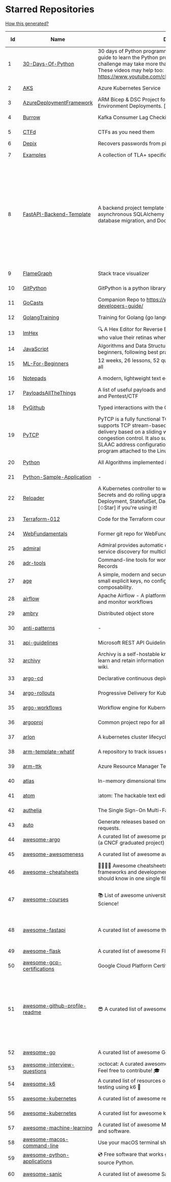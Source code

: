 # Starred Repositories  
[How this generated?](../master/USAGE.md)  
  
| Id 			| Name			| Description | Star Counts | Topics/Tags   | Last Updated 	|  
| ----------- | ----------- 	| ----------- | ----------- | ----------- 	| -----------   |  
|1|[30-Days-Of-Python](https://github.com/Asabeneh/30-Days-Of-Python.git)|30 days of Python programming challenge is a step-by-step guide to learn the Python programming language in 30 days. This challenge may take more than100 days, follow your own pace.  These videos may help too: https://www.youtube.com/channel/UC7PNRuno1rzYPb1xLa4yktw|23373||2-4-2023|  
|2|[AKS](https://github.com/Azure/AKS.git)|Azure Kubernetes Service|1721||5-4-2023|  
|3|[AzureDeploymentFramework](https://github.com/brwilkinson/AzureDeploymentFramework.git)|ARM Bicep & DSC Project for Azure Infrastructure and App Environment Deployments. [v 0.3 - March 2023]|101||6-4-2023|  
|4|[Burrow](https://github.com/linkedin/Burrow.git)|Kafka Consumer Lag Checking|3437||28-2-2023|  
|5|[CTFd](https://github.com/CTFd/CTFd.git)|CTFs as you need them|4565||3-4-2023|  
|6|[Depix](https://github.com/beurtschipper/Depix.git)|Recovers passwords from pixelized screenshots|23385|||  
|7|[Examples](https://github.com/tlaplus/Examples.git)|A collection of TLA+ specifications of varying complexities|1053||29-3-2023|  
|8|[FastAPI-Backend-Template](https://github.com/Aeternalis-Ingenium/FastAPI-Backend-Template.git)|A backend project template with FastAPI, PostgreSQL with asynchronous SQLAlchemy 2.0, Alembic for asynchronous database migration, and Docker.|310|asynchronous, docker, docker-compose, fastapi, postgresql, python, sqlalchemy, codecov, githubactions, jwt, pre-commit, alembic, asyncpg, coverage, pytest||  
|9|[FlameGraph](https://github.com/brendangregg/FlameGraph.git)|Stack trace visualizer|14515||18-9-2022|  
|10|[GitPython](https://github.com/gitpython-developers/GitPython.git)|GitPython is a python library used to interact with Git repositories.|3923||16-2-2023|  
|11|[GoCasts](https://github.com/StephenGrider/GoCasts.git)|Companion Repo to https://www.udemy.com/go-the-complete-developers-guide/|1945||25-8-2017|  
|12|[GolangTraining](https://github.com/GoesToEleven/GolangTraining.git)|Training for Golang (go language)|8863||4-12-2018|  
|13|[ImHex](https://github.com/WerWolv/ImHex.git)|🔍 A Hex Editor for Reverse Engineers, Programmers and people who value their retinas when working at 3 AM.|26684||6-4-2023|  
|14|[JavaScript](https://github.com/TheAlgorithms/JavaScript.git)|Algorithms and Data Structures implemented in JavaScript for beginners, following best practices.|25979||23-3-2023|  
|15|[ML-For-Beginners](https://github.com/microsoft/ML-For-Beginners.git)|12 weeks, 26 lessons, 52 quizzes, classic Machine Learning for all|47241||21-3-2023|  
|16|[Notepads](https://github.com/0x7c13/Notepads.git)|A modern, lightweight text editor with a minimalist design.|7518||15-3-2023|  
|17|[PayloadsAllTheThings](https://github.com/swisskyrepo/PayloadsAllTheThings.git)|A list of useful payloads and bypass for Web Application Security and Pentest/CTF|46733||5-4-2023|  
|18|[PyGithub](https://github.com/PyGithub/PyGithub.git)|Typed interactions with the GitHub API v3|5919||5-4-2023|  
|19|[PyTCP](https://github.com/ccie18643/PyTCP.git)|PyTCP is a fully functional TCP/IP stack written in Python. It supports TCP stream-based transport with reliable packet delivery based on a sliding window mechanism and basic congestion control. It also supports IPv6/ICMPv6 protocols with SLAAC address configuration. It operates as a user space program attached to the Linux TAP interface.|285|network, tcp, python, linux, ip, arp, udp, icmp, ethernet, ipv4, ipv6|27-11-2022|  
|20|[Python](https://github.com/TheAlgorithms/Python.git)|All Algorithms implemented in Python|156541||4-4-2023|  
|21|[Python-Sample-Application](https://github.com/uber/Python-Sample-Application.git)|-|362||9-3-2015|  
|22|[Reloader](https://github.com/stakater/Reloader.git)|A Kubernetes controller to watch changes in ConfigMap and Secrets and do rolling upgrades on Pods with their associated Deployment, StatefulSet, DaemonSet and DeploymentConfig – [✩Star] if you're using it!|5028||5-4-2023|  
|23|[Terraform-012](https://github.com/addamstj/Terraform-012.git)|Code for the Terraform course|95||6-7-2020|  
|24|[WebFundamentals](https://github.com/google/WebFundamentals.git)|Former git repo for WebFundamentals on developers.google.com|13726||10-8-2022|  
|25|[admiral](https://github.com/istio-ecosystem/admiral.git)|Admiral provides automatic configuration generation, syncing and service discovery for multicluster Istio service mesh|506||13-3-2023|  
|26|[adr-tools](https://github.com/npryce/adr-tools.git)|Command-line tools for working with Architecture Decision Records|3853||30-3-2020|  
|27|[age](https://github.com/FiloSottile/age.git)|A simple, modern and secure encryption tool (and Go library) with small explicit keys, no config options, and UNIX-style composability.|13203|built-at-rc, age-encryption||  
|28|[airflow](https://github.com/apache/airflow.git)|Apache Airflow - A platform to programmatically author, schedule, and monitor workflows|29712||6-4-2023|  
|29|[ambry](https://github.com/linkedin/ambry.git)|Distributed object store|1598||1-4-2023|  
|30|[anti-patterns](https://github.com/tonybaloney/anti-patterns.git)|-|140||15-7-2022|  
|31|[api-guidelines](https://github.com/microsoft/api-guidelines.git)|Microsoft REST API Guidelines|21181||29-3-2023|  
|32|[archivy](https://github.com/archivy/archivy.git)|Archivy is a self-hostable knowledge repository that allows you to learn and retain information in your own personal and extensible wiki.|2992||17-1-2023|  
|33|[argo-cd](https://github.com/argoproj/argo-cd.git)|Declarative continuous deployment for Kubernetes.|12629||6-4-2023|  
|34|[argo-rollouts](https://github.com/argoproj/argo-rollouts.git)|Progressive Delivery for Kubernetes|1988||5-4-2023|  
|35|[argo-workflows](https://github.com/argoproj/argo-workflows.git)|Workflow engine for Kubernetes|12732||7-4-2023|  
|36|[argoproj](https://github.com/argoproj/argoproj.git)|Common project repo for all Argo Projects|419||7-3-2023|  
|37|[arlon](https://github.com/arlonproj/arlon.git)|A kubernetes cluster lifecycle management and configuration tool|112||23-2-2023|  
|38|[arm-template-whatif](https://github.com/Azure/arm-template-whatif.git)|A repository to track issues related to what-if noise suppression|71||2-8-2022|  
|39|[arm-ttk](https://github.com/Azure/arm-ttk.git)|Azure Resource Manager Template Toolkit|381||15-12-2022|  
|40|[atlas](https://github.com/Netflix/atlas.git)|In-memory dimensional time series database.|3207||3-4-2023|  
|41|[atom](https://github.com/atom/atom.git)|:atom: The hackable text editor|59275||22-11-2022|  
|42|[authelia](https://github.com/authelia/authelia.git)|The Single Sign-On Multi-Factor portal for web apps|16009||7-4-2023|  
|43|[auto](https://github.com/intuit/auto.git)|Generate releases based on semantic version labels on pull requests.|1983||3-4-2023|  
|44|[awesome-argo](https://github.com/akuity/awesome-argo.git)|A curated list of awesome projects and resources related to Argo (a CNCF graduated project)|1270||6-4-2023|  
|45|[awesome-awesomeness](https://github.com/bayandin/awesome-awesomeness.git)|A curated list of awesome awesomeness|30008||24-3-2022|  
|46|[awesome-cheatsheets](https://github.com/LeCoupa/awesome-cheatsheets.git)|👩‍💻👨‍💻 Awesome cheatsheets for popular programming languages, frameworks and development tools. They include everything you should know in one single file.|33042||30-12-2022|  
|47|[awesome-courses](https://github.com/prakhar1989/awesome-courses.git)|:books: List of awesome university courses for learning Computer Science!|46499|computer-science, courses, awesome-list, awesome|12-11-2022|  
|48|[awesome-fastapi](https://github.com/mjhea0/awesome-fastapi.git)|A curated list of awesome things related to FastAPI|5428|fastapi, awesome, awesome-list, starlette|25-2-2023|  
|49|[awesome-flask](https://github.com/humiaozuzu/awesome-flask.git)|A curated list of awesome Flask resources and plugins|11259||17-9-2019|  
|50|[awesome-gcp-certifications](https://github.com/sathishvj/awesome-gcp-certifications.git)|Google Cloud Platform Certification resources.|3284||17-2-2023|  
|51|[awesome-github-profile-readme](https://github.com/abhisheknaiidu/awesome-github-profile-readme.git)|😎 A curated list of awesome GitHub Profile READMEs 📝|17373|awesome-list, awesome, github, github-readme, github-profile-readme, portfolio, profile-readme|9-10-2022|  
|52|[awesome-go](https://github.com/avelino/awesome-go.git)|A curated list of awesome Go frameworks, libraries and software|99399||6-4-2023|  
|53|[awesome-interview-questions](https://github.com/DopplerHQ/awesome-interview-questions.git)|:octocat: A curated awesome list of lists of interview questions. Feel free to contribute! :mortar_board: |54563||16-11-2021|  
|54|[awesome-k6](https://github.com/grafana/awesome-k6.git)|A curated list of resources on automated load- and performance testing using k6 🗻|368||30-9-2022|  
|55|[awesome-kubernetes](https://github.com/nubenetes/awesome-kubernetes.git)|A curated list of awesome references collected since 2018.|422||26-3-2023|  
|56|[awesome-kubernetes](https://github.com/ramitsurana/awesome-kubernetes.git)|A curated list for awesome kubernetes sources :ship::tada:|13754||16-3-2023|  
|57|[awesome-machine-learning](https://github.com/josephmisiti/awesome-machine-learning.git)|A curated list of awesome Machine Learning frameworks, libraries and software.|58423||3-3-2023|  
|58|[awesome-macos-command-line](https://github.com/herrbischoff/awesome-macos-command-line.git)|Use your macOS terminal shell to do awesome things.|27303||2-9-2021|  
|59|[awesome-python-applications](https://github.com/mahmoud/awesome-python-applications.git)|💿 Free software that works great, and also happens to be open-source Python. |14416||31-3-2023|  
|60|[awesome-sanic](https://github.com/mekicha/awesome-sanic.git)|A curated list of awesome Sanic resources and extensions|650||26-10-2022|  
|61|[awesome-scalability](https://github.com/binhnguyennus/awesome-scalability.git)|The Patterns of Scalable, Reliable, and Performant Large-Scale Systems|44432|system-design, backend, scalability, interview, architecture, devops, design-patterns, interview-questions, awesome-list, big-data, awesome, resources, lists, web-development, programming, system, interview-practice, computer-science, distributed-systems, machine-learning|3-4-2023|  
|62|[awesome-selfhosted](https://github.com/awesome-selfhosted/awesome-selfhosted.git)|A list of Free Software network services and web applications which can be hosted on your own servers|126661||6-4-2023|  
|63|[awesome-shell](https://github.com/alebcay/awesome-shell.git)|A curated list of awesome command-line frameworks, toolkits, guides and gizmos. Inspired by awesome-php.|27073||29-12-2022|  
|64|[awesome-sre](https://github.com/dastergon/awesome-sre.git)|A curated list of Site Reliability and Production Engineering resources.|9894||8-10-2022|  
|65|[awless](https://github.com/wallix/awless.git)|A Mighty CLI for AWS|4919||10-12-2018|  
|66|[aws-cdk](https://github.com/aws/aws-cdk.git)|The AWS Cloud Development Kit is a framework for defining cloud infrastructure in code|10048||6-4-2023|  
|67|[aws-cdk-examples](https://github.com/aws-samples/aws-cdk-examples.git)|Example projects using the AWS CDK|4023||4-4-2023|  
|68|[aws-cli](https://github.com/aws/aws-cli.git)|Universal Command Line Interface for Amazon Web Services|13622||6-4-2023|  
|69|[aws-cloudformation-user-guide](https://github.com/awsdocs/aws-cloudformation-user-guide.git)|The open source version of the AWS CloudFormation User Guide|718||6-4-2023|  
|70|[aws-eks-kubernetes-masterclass](https://github.com/stacksimplify/aws-eks-kubernetes-masterclass.git)|AWS EKS Kubernetes - Masterclass   DevOps, Microservices|772|kubernetes, kubernetes-pods, kubernetes-deployment, kubernetes-services, kubernetes-secrets, aws-eks, aws-eks-cluster, aws-ebs, aws-rds, aws-alb, aws-alb-ingress-controller, aws-fargate, aws-codebuild, aws-codecommit, aws-codepipeline, fluentd, aws-cloudwatch, docker, yaml|21-3-2023|  
|71|[azkaban](https://github.com/azkaban/azkaban.git)|Azkaban workflow manager.|4237||6-4-2023|  
|72|[azure-cli](https://github.com/Azure/azure-cli.git)|Azure Command-Line Interface|3517||6-4-2023|  
|73|[azure-docs-bicep-samples](https://github.com/Azure/azure-docs-bicep-samples.git)|-|45||1-11-2022|  
|74|[azure-functions-host](https://github.com/Azure/azure-functions-host.git)|The host/runtime that powers Azure Functions|1818||4-4-2023|  
|75|[azure-monitor-opencensus-python](https://github.com/Azure-Samples/azure-monitor-opencensus-python.git)|Sample repository demonstrating Azure Monitor exporters for Opencensus Python|19||3-8-2022|  
|76|[azure-powershell](https://github.com/Azure/azure-powershell.git)|Microsoft Azure PowerShell|3524||7-4-2023|  
|77|[azure-quickstart-templates](https://github.com/Azure/azure-quickstart-templates.git)|Azure Quickstart Templates|12820||6-4-2023|  
|78|[azure-rest-api-specs](https://github.com/Azure/azure-rest-api-specs.git)|The source for REST API specifications for Microsoft Azure.|2031||7-4-2023|  
|79|[azure-sdk-for-python](https://github.com/Azure/azure-sdk-for-python.git)|This repository is for active development of the Azure SDK for Python. For consumers of the SDK we recommend visiting our public developer docs at https://docs.microsoft.com/python/azure/ or our versioned developer docs at https://azure.github.io/azure-sdk-for-python. |3588||7-4-2023|  
|80|[azure4everyone-samples](https://github.com/MarczakIO/azure4everyone-samples.git)|-|219||12-2-2022|  
|81|[badges](https://github.com/Naereen/badges.git)|:pencil: Markdown code for lots of small badges :ribbon: :pushpin: (shields.io, forthebadge.com etc) :sunglasses:. Contributions are welcome! Please add yours!|3820||3-2-2023|  
|82|[behave](https://github.com/behave/behave.git)|BDD, Python style.|2818||3-4-2023|  
|83|[benten](https://github.com/intuit/benten.git)|Chatbot Development Framework (with Slack integration for Jira and Jenkins)|133||31-3-2021|  
|84|[bhai-lang](https://github.com/DulLabs/bhai-lang.git)|A toy programming language written in Typescript|3582||17-4-2022|  
|85|[bicep](https://github.com/Azure/bicep.git)|Bicep is a declarative language for describing and deploying Azure resources|2764||5-4-2023|  
|86|[bitcoin](https://github.com/bitcoin/bitcoin.git)|Bitcoin Core integration/staging tree|68940||6-4-2023|  
|87|[black](https://github.com/psf/black.git)|The uncompromising Python code formatter|31923||3-4-2023|  
|88|[blackfriday](https://github.com/russross/blackfriday.git)|Blackfriday: a markdown processor for Go|5132||27-10-2020|  
|89|[bokeh](https://github.com/bokeh/bokeh.git)|Interactive Data Visualization in the browser, from  Python|17449||6-4-2023|  
|90|[boulder](https://github.com/letsencrypt/boulder.git)|An ACME-based certificate authority, written in Go. |4599||6-4-2023|  
|91|[brooklin](https://github.com/linkedin/brooklin.git)|An extensible distributed system for reliable nearline data streaming at scale|822||31-3-2023|  
|92|[brotli](https://github.com/google/brotli.git)|Brotli compression format|12028||1-2-2023|  
|93|[build-your-own-x](https://github.com/codecrafters-io/build-your-own-x.git)|Master programming by recreating your favorite technologies from scratch.|196634||7-3-2023|  
|94|[cdnjs](https://github.com/cdnjs/cdnjs.git)|🤖 CDN assets - The #1 free and open source CDN built to make life easier for developers.|9829||16-3-2023|  
|95|[celery](https://github.com/celery/celery.git)|Distributed Task Queue (development branch)|21252||4-4-2023|  
|96|[cello](https://github.com/cello-proj/cello.git)|Run infrastructure as code (IaC) software tools including CDK, Terraform and Cloud Formation via GitOps.|256||21-12-2022|  
|97|[cfssl](https://github.com/cloudflare/cfssl.git)|CFSSL: Cloudflare's PKI and TLS toolkit|7709||28-3-2023|  
|98|[chalice](https://github.com/aws/chalice.git)|Python Serverless Microframework for AWS|9647||9-3-2023|  
|99|[chaos-mesh](https://github.com/chaos-mesh/chaos-mesh.git)|A Chaos Engineering Platform for Kubernetes.|5605||6-4-2023|  
|100|[chaosmonkey](https://github.com/Netflix/chaosmonkey.git)|Chaos Monkey is a resiliency tool that helps applications tolerate random instance failures.|13319||20-1-2023|  
|101|[chartmuseum](https://github.com/helm/chartmuseum.git)|Host your own Helm Chart Repository|3156||24-3-2023|  
|102|[charts](https://github.com/helm/charts.git)|⚠️(OBSOLETE) Curated applications for Kubernetes|15487||21-12-2021|  
|103|[cheat.sh](https://github.com/chubin/cheat.sh.git)|the only cheat sheet you need|35032||18-4-2022|  
|104|[checkov](https://github.com/bridgecrewio/checkov.git)|Prevent cloud misconfigurations and find vulnerabilities during build-time in infrastructure as code, container images and open source packages with Checkov by Bridgecrew.|5453||4-4-2023|  
|105|[cilium](https://github.com/cilium/cilium.git)|eBPF-based Networking, Security, and Observability|14881||6-4-2023|  
|106|[cli](https://github.com/snyk/cli.git)|Snyk CLI scans and monitors your projects for security vulnerabilities.|4396||5-4-2023|  
|107|[cli](https://github.com/cli/cli.git)|GitHub’s official command line tool|31908||7-4-2023|  
|108|[click](https://github.com/pallets/click.git)|Python composable command line interface toolkit|13680||3-4-2023|  
|109|[cloud-custodian](https://github.com/cloud-custodian/cloud-custodian.git)|Rules engine for cloud security, cost optimization, and governance, DSL in yaml for policies to query, filter, and take actions on resources|4743||6-4-2023|  
|110|[codesearch](https://github.com/google/codesearch.git)|Fast, indexed regexp search over large file trees|3340||29-3-2020|  
|111|[compose](https://github.com/docker/compose.git)|Define and run multi-container applications with Docker|29096||6-4-2023|  
|112|[computer-science](https://github.com/ossu/computer-science.git)|:mortar_board: Path to a free self-taught education in Computer Science!|137313||5-4-2023|  
|113|[containerd](https://github.com/containerd/containerd.git)|An open and reliable container runtime|13630|||  
|114|[core](https://github.com/home-assistant/core.git)|:house_with_garden: Open source home automation that puts local control and privacy first.|59423||7-4-2023|  
|115|[coredns](https://github.com/coredns/coredns.git)|CoreDNS is a DNS server that chains plugins|10476||29-3-2023|  
|116|[crouton](https://github.com/dnschneid/crouton.git)|Chromium OS Universal Chroot Environment|8324|chroot, shell, crouton, minecraft, ubuntu, debian, kali, linux, chromeos|27-11-2022|  
|117|[cruise-control](https://github.com/linkedin/cruise-control.git)|Cruise-control is the first of its kind to fully automate the dynamic workload rebalance and self-healing of a Kafka cluster. It provides great value to Kafka users by simplifying the operation of Kafka clusters.|2401||28-3-2023|  
|118|[curl](https://github.com/curl/curl.git)|A command line tool and library for transferring data with URL syntax, supporting DICT, FILE, FTP, FTPS, GOPHER, GOPHERS, HTTP, HTTPS, IMAP, IMAPS, LDAP, LDAPS, MQTT, POP3, POP3S, RTMP, RTMPS, RTSP, SCP, SFTP, SMB, SMBS, SMTP, SMTPS, TELNET, TFTP, WS and WSS. libcurl offers a myriad of powerful features|29153||6-4-2023|  
|119|[dailybot](https://github.com/sapumar/dailybot.git)|Simple telegram bot to remind about the daily stand up|8||23-12-2021|  
|120|[dapr](https://github.com/dapr/dapr.git)|Dapr is a portable, event-driven, runtime for building distributed applications across cloud and edge.|20865||7-4-2023|  
|121|[dashboard](https://github.com/kubernetes/dashboard.git)|General-purpose web UI for Kubernetes clusters|12432||31-3-2023|  
|122|[datamodel-code-generator](https://github.com/koxudaxi/datamodel-code-generator.git)|Pydantic model and dataclasses.dataclass generator for easy conversion of JSON, OpenAPI, JSON Schema, and YAML data sources.|1516||31-3-2023|  
|123|[deepdiff](https://github.com/seperman/deepdiff.git)|DeepDiff: Deep Difference and search of any Python object/data. DeepHash: Hash of any object based on its contents. Delta: Use deltas to reconstruct objects by adding deltas together.|1629||17-3-2023|  
|124|[design-patterns-for-humans](https://github.com/kamranahmedse/design-patterns-for-humans.git)|An ultra-simplified explanation to design patterns|40232|design-patterns, architecture, software-engineering, engineering, principles, computer-science|27-8-2022|  
|125|[developer-roadmap](https://github.com/kamranahmedse/developer-roadmap.git)|Interactive roadmaps, guides and other educational content to help developers grow in their careers.|236014||5-4-2023|  
|126|[diagrams](https://github.com/mingrammer/diagrams.git)|:art: Diagram as Code for prototyping cloud system architectures|28695||13-1-2023|  
|127|[dive](https://github.com/wagoodman/dive.git)|A tool for exploring each layer in a docker image|36331||2-7-2021|  
|128|[django](https://github.com/django/django.git)|The Web framework for perfectionists with deadlines.|69711||7-4-2023|  
|129|[django-health-check](https://github.com/revsys/django-health-check.git)|a pluggable app that runs a full check on the deployment, using a number of plugins to check e.g. database, queue server, celery processes, etc.|993||29-3-2023|  
|130|[dns](https://github.com/miekg/dns.git)|DNS library in Go|6892||28-3-2023|  
|131|[dnscontrol](https://github.com/StackExchange/dnscontrol.git)|Synchronize your DNS to multiple providers from a simple DSL|2538||4-4-2023|  
|132|[dnslib](https://github.com/paulc/dnslib.git)|A Python library to encode/decode DNS wire-format packets |252||28-10-2022|  
|133|[dnsperf](https://github.com/cobblau/dnsperf.git)|A DNS performance tool.|207||14-10-2017|  
|134|[docker-development-youtube-series](https://github.com/marcel-dempers/docker-development-youtube-series.git)|-|4147||19-3-2023|  
|135|[docker_practice](https://github.com/yeasy/docker_practice.git)|Learn and understand Docker&Container technologies, with real DevOps practice!|22153||27-2-2023|  
|136|[dokku](https://github.com/dokku/dokku.git)|A docker-powered PaaS that helps you build and manage the lifecycle of applications|24450||25-3-2023|  
|137|[dotfiles](https://github.com/bbkane/dotfiles.git)|Configs for apps I care about|26||23-3-2023|  
|138|[drawio](https://github.com/jgraph/drawio.git)|draw.io is a JavaScript, client-side editor for general diagramming and whiteboarding|33800||3-4-2023|  
|139|[driftctl](https://github.com/snyk/driftctl.git)|Detect, track and alert on infrastructure drift|2184||20-3-2023|  
|140|[duf](https://github.com/muesli/duf.git)|Disk Usage/Free Utility - a better 'df' alternative|10813||5-4-2023|  
|141|[eBPF-Package-Repository](https://github.com/l3af-project/eBPF-Package-Repository.git)|eBPF Programs|25||15-3-2023|  
|142|[echarts](https://github.com/apache/echarts.git)|Apache ECharts is a powerful, interactive charting and data visualization library for browser|54720||3-4-2023|  
|143|[ecs-refarch-service-discovery](https://github.com/awslabs/ecs-refarch-service-discovery.git)|An EC2 Container Service Reference Architecture for providing Service Discovery to containers using CloudWatch Events, Lambda and Route 53 private hosted zones. |443||25-7-2016|  
|144|[eks-anywhere](https://github.com/aws/eks-anywhere.git)|Run Amazon EKS on your own infrastructure 🚀|1748||6-4-2023|  
|145|[eks-node-viewer](https://github.com/awslabs/eks-node-viewer.git)|EKS Node Viewer|557||3-4-2023|  
|146|[elasticsearch](https://github.com/elastic/elasticsearch.git)|Free and Open, Distributed, RESTful Search Engine|63273||7-4-2023|  
|147|[emissary](https://github.com/emissary-ingress/emissary.git)|open source Kubernetes-native API gateway for microservices built on the Envoy Proxy|4030||4-4-2023|  
|148|[eng-practices](https://github.com/google/eng-practices.git)|Google's Engineering Practices documentation|19187||17-8-2022|  
|149|[engineering-blogs](https://github.com/kilimchoi/engineering-blogs.git)|A curated list of engineering blogs|23993||28-10-2022|  
|150|[envoy](https://github.com/envoyproxy/envoy.git)|Cloud-native high-performance edge/middle/service proxy|21743||6-4-2023|  
|151|[eruda](https://github.com/liriliri/eruda.git)|Console for mobile browsers|13901||3-4-2023|  
|152|[every-programmer-should-know](https://github.com/mtdvio/every-programmer-should-know.git)|A collection of (mostly) technical things every software developer should know about|70223||23-11-2022|  
|153|[ewd998](https://github.com/tlaplus-workshops/ewd998.git)|Distributed termination detection on a ring, due to Shmuel Safra:|39||17-1-2023|  
|154|[excalidraw](https://github.com/excalidraw/excalidraw.git)|Virtual whiteboard for sketching hand-drawn like diagrams|45942||5-4-2023|  
|155|[faas](https://github.com/openfaas/faas.git)|OpenFaaS - Serverless Functions Made Simple|22910||17-3-2023|  
|156|[face_recognition](https://github.com/ageitgey/face_recognition.git)|The world's simplest facial recognition api for Python and the command line|47813||10-6-2022|  
|157|[faker](https://github.com/joke2k/faker.git)|Faker is a Python package that generates fake data for you.|15602||6-4-2023|  
|158|[falcon](https://github.com/falconry/falcon.git)|The no-magic web data plane API and microservices framework for Python developers, with a focus on reliability, correctness, and performance at scale.|9037||18-1-2023|  
|159|[fastapi](https://github.com/tiangolo/fastapi.git)|FastAPI framework, high performance, easy to learn, fast to code, ready for production|56367||5-4-2023|  
|160|[fastapi-cache](https://github.com/long2ice/fastapi-cache.git)|fastapi-cache is a tool to cache fastapi response and function result, with backends support redis and memcached.|648||15-2-2023|  
|161|[fastapi-code-generator](https://github.com/koxudaxi/fastapi-code-generator.git)|This code generator creates FastAPI app from an openapi file.|694|fastapi, openapi, generator, python, pydantic|15-2-2023|  
|162|[fastapi-jwt](https://github.com/testdrivenio/fastapi-jwt.git)|secure a FastAPI app by enabling authentication using JSON Web Tokens (JWTs)|79||31-1-2023|  
|163|[fastapi-mvc](https://github.com/fastapi-mvc/fastapi-mvc.git)|Developer productivity tool for making high-quality FastAPI production-ready APIs.|329||2-4-2023|  
|164|[fastapi-utils](https://github.com/dmontagu/fastapi-utils.git)|Reusable utilities for FastAPI|1334||19-3-2023|  
|165|[fastapi-versioning](https://github.com/DeanWay/fastapi-versioning.git)|api versioning for fastapi web applications|507||24-8-2021|  
|166|[fastapi_client](https://github.com/dmontagu/fastapi_client.git)|FastAPI client generator|295||11-2-2021|  
|167|[fastapi_profiler](https://github.com/sunhailin-Leo/fastapi_profiler.git)|A FastAPI Middleware of joerick/pyinstrument to check your service performance.|122|||  
|168|[fd](https://github.com/sharkdp/fd.git)|A simple, fast and user-friendly alternative to 'find'|26995||1-4-2023|  
|169|[first-contributions](https://github.com/firstcontributions/first-contributions.git)|🚀✨ Help beginners to contribute to open source projects|32824||7-4-2023|  
|170|[flasgger](https://github.com/flasgger/flasgger.git)|Easy OpenAPI specs and Swagger UI for your Flask API|3215||21-1-2022|  
|171|[flask](https://github.com/pallets/flask.git)|The Python micro framework for building web applications.|62488||5-4-2023|  
|172|[flask-app-on-azure-functions](https://github.com/Azure-Samples/flask-app-on-azure-functions.git)|A sample to run a Flask app on Azure Functions|9||18-2-2022|  
|173|[flask-caching](https://github.com/pallets-eco/flask-caching.git)|A caching extension for Flask|787||19-3-2023|  
|174|[flask-celery-example](https://github.com/miguelgrinberg/flask-celery-example.git)|This repository contains the example code for my blog article Using Celery with Flask.|1130||12-9-2021|  
|175|[flask-swagger-ui](https://github.com/sveint/flask-swagger-ui.git)|Swagger UI blueprint for flask|158||24-5-2022|  
|176|[flower](https://github.com/mher/flower.git)|Real-time monitor and web admin for Celery distributed task queue|5625||14-11-2022|  
|177|[flux](https://github.com/fluxcd/flux.git)|Successor: https://github.com/fluxcd/flux2|6933||1-11-2022|  
|178|[fortio-operator](https://github.com/verfio/fortio-operator.git)|Load Testing Operator within the Kubernetes cluster and outside of it.|36||18-3-2019|  
|179|[free-for-dev](https://github.com/ripienaar/free-for-dev.git)|A list of SaaS, PaaS and IaaS offerings that have free tiers of interest to devops and infradev|68758||5-4-2023|  
|180|[frp](https://github.com/fatedier/frp.git)|A fast reverse proxy to help you expose a local server behind a NAT or firewall to the internet.|66107||30-3-2023|  
|181|[fucking-algorithm](https://github.com/labuladong/fucking-algorithm.git)|刷算法全靠套路，认准 labuladong 就够了！English version supported! Crack LeetCode, not only how, but also why. |115249|leetcode, algorithms, interview-questions, data-structures, kmp, dynamic-programming, computer-science, dynamic-programming-algorithm|5-4-2023|  
|182|[game_control](https://github.com/ChoudharyChanchal/game_control.git)|-|742||19-7-2020|  
|183|[gitbook](https://github.com/GitbookIO/gitbook.git)|📝 Modern documentation format and toolchain using Git and Markdown|25463||2-3-2023|  
|184|[github-cheat-sheet](https://github.com/tiimgreen/github-cheat-sheet.git)|A list of cool features of Git and GitHub.|40433|awesome, awesome-list, list, github, git|28-5-2022|  
|185|[github-readme-stats](https://github.com/anuraghazra/github-readme-stats.git)|:zap: Dynamically generated stats for your github readmes|53784||1-4-2023|  
|186|[github1s](https://github.com/conwnet/github1s.git)|One second to read GitHub code with VS Code.|21841||16-3-2023|  
|187|[gitignore](https://github.com/github/gitignore.git)|A collection of useful .gitignore templates|146530||18-12-2022|  
|188|[gitops-engine](https://github.com/argoproj/gitops-engine.git)|Democratizing GitOps|1506||14-2-2023|  
|189|[gitui](https://github.com/extrawurst/gitui.git)|Blazing 💥 fast terminal-ui for git written in rust 🦀|12726|rust, tui, terminal, git, command-line-tool, command-line-interface, async, hacktoberfest, bash|3-4-2023|  
|190|[glb-director](https://github.com/github/glb-director.git)|GitHub Load Balancer Director and supporting tooling.|2246||22-11-2022|  
|191|[go-github](https://github.com/google/go-github.git)|Go library for accessing the GitHub v3 API|9277||5-4-2023|  
|192|[go-metrics](https://github.com/rcrowley/go-metrics.git)|Go port of Coda Hale's Metrics library|3352||27-12-2020|  
|193|[go-restful](https://github.com/emicklei/go-restful.git)|package for building REST-style Web Services using Go|4767||1-4-2023|  
|194|[go-spew](https://github.com/davecgh/go-spew.git)|Implements a deep pretty printer for Go data structures to aid in debugging|5549||30-8-2018|  
|195|[gobgp](https://github.com/osrg/gobgp.git)|BGP implemented in the Go Programming Language|3180||1-4-2023|  
|196|[golang-web-dev](https://github.com/GoesToEleven/golang-web-dev.git)|-|3188||13-12-2019|  
|197|[googlesre](https://github.com/google/googlesre.git)|-|113||4-4-2022|  
|198|[gotty](https://github.com/sorenisanerd/gotty.git)|Share your terminal as a web application|1740|||  
|199|[gping](https://github.com/orf/gping.git)|Ping, but with a graph|7292|rust, command-line, cli, ping, linux, graph, network-monitoring, shell|2-4-2023|  
|200|[graphene-django](https://github.com/graphql-python/graphene-django.git)|Integrate GraphQL into your Django project.|4055||1-3-2023|  
|201|[grequests](https://github.com/spyoungtech/grequests.git)|Requests + Gevent = <3|4209||26-1-2022|  
|202|[grex](https://github.com/pemistahl/grex.git)|A command-line tool and Rust library for generating regular expressions from user-provided test cases|5997|command-line-tool, tool, regex, regexp, regex-pattern, regular-expression, regular-expressions, rust, cli, rust-cli, terminal, rust-library, rust-crate|3-1-2023|  
|203|[greykite](https://github.com/linkedin/greykite.git)|A flexible, intuitive and fast forecasting library|1681||4-4-2023|  
|204|[grumpy](https://github.com/giantswarm/grumpy.git)|Kubernetes Validation Admission Controller example|23||24-7-2020|  
|205|[guacamole-server](https://github.com/apache/guacamole-server.git)|Mirror of Apache Guacamole Server|2415||6-4-2023|  
|206|[haproxy](https://github.com/haproxy/haproxy.git)|HAProxy Load Balancer's development branch (mirror of git.haproxy.org)|3588||6-4-2023|  
|207|[healthchecks](https://github.com/healthchecks/healthchecks.git)|A cron monitoring tool written in Python & Django|6076|cron, devops, cron-jobs, monitoring, ops, django||  
|208|[helm-git-repo](https://github.com/yks0000/helm-git-repo.git)|A Helm Repo (Automatically build index.yaml)|1||6-4-2021|  
|209|[hey](https://github.com/rakyll/hey.git)|HTTP load generator, ApacheBench (ab) replacement|15438|||  
|210|[homebrew-cask](https://github.com/Homebrew/homebrew-cask.git)|🍻 A CLI workflow for the administration of macOS applications distributed as binaries|19878||7-4-2023|  
|211|[how-web-works](https://github.com/vasanthk/how-web-works.git)|What happens behind the scenes when we type www.google.com in a browser?|13522||13-3-2023|  
|212|[htmlq](https://github.com/mgdm/htmlq.git)|Like jq, but for HTML.|6471|||  
|213|[htop](https://github.com/htop-dev/htop.git)|htop - an interactive process viewer|4771||5-4-2023|  
|214|[http2smugl](https://github.com/neex/http2smugl.git)|-|488||27-2-2023|  
|215|[hubot-slack](https://github.com/slackapi/hubot-slack.git)|Slack Developer Kit for Hubot|2288||25-10-2022|  
|216|[hugo](https://github.com/gohugoio/hugo.git)|The world’s fastest framework for building websites.|66360||30-3-2023|  
|217|[hugo-PaperMod](https://github.com/adityatelange/hugo-PaperMod.git)| A fast, clean, responsive Hugo theme.|5946||1-4-2023|  
|218|[hygieia](https://github.com/hygieia/hygieia.git)|CapitalOne  DevOps Dashboard|3751||13-10-2022|  
|219|[ingress-nginx](https://github.com/kubernetes/ingress-nginx.git)|Ingress-NGINX Controller for Kubernetes|14696||6-4-2023|  
|220|[interactive-coding-challenges](https://github.com/donnemartin/interactive-coding-challenges.git)|120+ interactive Python coding interview challenges (algorithms and data structures).  Includes Anki flashcards.|27137||5-8-2020|  
|221|[interview](https://github.com/Olshansk/interview.git)|Everything you need to prepare for your technical interview|16375||14-9-2022|  
|222|[interviews](https://github.com/kdn251/interviews.git)|Everything you need to know to get the job.|59504||6-6-2020|  
|223|[ipvs](https://github.com/cloudflare/ipvs.git)|Package ipvs allows you to manage Linux IPVS services and destinations|91||5-4-2023|  
|224|[iris](https://github.com/linkedin/iris.git)|Iris is a highly configurable and flexible service for paging and messaging.|729||27-6-2022|  
|225|[jaeger](https://github.com/jaegertracing/jaeger.git)|CNCF Jaeger, a Distributed Tracing Platform|17421||6-4-2023|  
|226|[javascript-algorithms](https://github.com/trekhleb/javascript-algorithms.git)|📝 Algorithms and data structures implemented in JavaScript with explanations and links to further readings|166698||25-3-2023|  
|227|[javascript-questions](https://github.com/lydiahallie/javascript-questions.git)|A long list of (advanced) JavaScript questions, and their explanations :sparkles:  |53719||17-2-2023|  
|228|[jedis](https://github.com/redis/jedis.git)|Redis Java client designed for performance and ease of use.|11007||7-4-2023|  
|229|[jellyfin](https://github.com/jellyfin/jellyfin.git)|The Free Software Media System|21449||6-4-2023|  
|230|[jira](https://github.com/go-jira/jira.git)|simple jira command line client in Go|2592||27-10-2022|  
|231|[jira](https://github.com/pycontribs/jira.git)|Python Jira library. Development chat available on https://matrix.to/#/#pycontribs:matrix.org|1719||27-3-2023|  
|232|[jq](https://github.com/stedolan/jq.git)|Command-line JSON processor|24649||26-5-2022|  
|233|[jsii](https://github.com/aws/jsii.git)|jsii allows code in any language to naturally interact with JavaScript classes. It is the technology that enables the AWS Cloud Development Kit to deliver polyglot libraries from a single codebase!|2261||5-4-2023|  
|234|[json-server](https://github.com/typicode/json-server.git)|Get a full fake REST API with zero coding in less than 30 seconds (seriously)|66305|||  
|235|[jsonschema](https://github.com/python-jsonschema/jsonschema.git)|An implementation of the JSON Schema specification for Python|4087||28-3-2023|  
|236|[k2tf](https://github.com/sl1pm4t/k2tf.git)|Kubernetes YAML to Terraform HCL converter|1043||29-5-2022|  
|237|[k3s](https://github.com/k3s-io/k3s.git)|Lightweight Kubernetes|22733||6-4-2023|  
|238|[k6](https://github.com/grafana/k6.git)|A modern load testing tool, using Go and JavaScript - https://k6.io|19971||6-4-2023|  
|239|[k6-benchmarks](https://github.com/grafana/k6-benchmarks.git)|-|25||10-2-2023|  
|240|[k6-example-woocommerce](https://github.com/grafana/k6-example-woocommerce.git)|Example k6 scripts targeting a WooCommerce deployment|26||12-9-2022|  
|241|[k8s-conformance](https://github.com/cncf/k8s-conformance.git)|🧪CNCF K8s Conformance Working Group|744||24-3-2023|  
|242|[k9s](https://github.com/derailed/k9s.git)|🐶 Kubernetes CLI To Manage Your Clusters In Style!|20317||17-3-2023|  
|243|[kafka-monitor](https://github.com/linkedin/kafka-monitor.git)|Xinfra Monitor monitors the availability of Kafka clusters by producing synthetic workloads using end-to-end pipelines to obtain derived vital statistics - E2E latency, service produce/consume availability, offsets commit availability & latency, message loss rate and more.|1944||22-3-2023|  
|244|[kb](https://github.com/gnebbia/kb.git)|A minimalist command line knowledge base manager|2959||30-3-2023|  
|245|[kind](https://github.com/kubernetes-sigs/kind.git)|Kubernetes IN Docker - local clusters for testing Kubernetes|11374||5-4-2023|  
|246|[kong](https://github.com/Kong/kong.git)|🦍 The Cloud-Native API Gateway |34501||7-4-2023|  
|247|[kopf](https://github.com/nolar/kopf.git)|A Python framework to write Kubernetes operators in just a few lines of code|1523||7-2-2023|  
|248|[krew](https://github.com/kubernetes-sigs/krew.git)|📦 Find and install kubectl plugins|5476||18-9-2022|  
|249|[kube2iam](https://github.com/jtblin/kube2iam.git)|kube2iam  provides different AWS IAM roles for pods running on Kubernetes|1896||1-12-2022|  
|250|[kubebuilder](https://github.com/kubernetes-sigs/kubebuilder.git)|Kubebuilder - SDK for building Kubernetes APIs using CRDs|6327||26-3-2023|  
|251|[kubectl-aliases](https://github.com/ahmetb/kubectl-aliases.git)|Programmatically generated handy kubectl aliases.|2881||5-4-2022|  
|252|[kubectl-tree](https://github.com/ahmetb/kubectl-tree.git)|kubectl plugin to browse Kubernetes object hierarchies as a tree 🎄 (star the repo if you are using)|2497||25-10-2022|  
|253|[kubeflow](https://github.com/kubeflow/kubeflow.git)|Machine Learning Toolkit for Kubernetes|12434||3-4-2023|  
|254|[kubernetes-handbook](https://github.com/rootsongjc/kubernetes-handbook.git)|Kubernetes中文指南/云原生应用架构实战手册 -  https://jimmysong.io/kubernetes-handbook|10542||28-3-2023|  
|255|[kubeshark](https://github.com/kubeshark/kubeshark.git)|The API traffic analyzer for Kubernetes providing real-time K8s protocol-level visibility, capturing and monitoring all traffic and payloads going in, out and across containers, pods, nodes and clusters.. Think TCPDump and Wireshark re-invented for Kubernetes|8782||1-4-2023|  
|256|[kubesphere](https://github.com/kubesphere/kubesphere.git)|The container platform tailored for Kubernetes multi-cloud, datacenter, and edge management ⎈ 🖥 ☁️|12354||7-4-2023|  
|257|[kubespray](https://github.com/kubernetes-sigs/kubespray.git)|Deploy a Production Ready Kubernetes Cluster|13748||4-4-2023|  
|258|[kubetools](https://github.com/collabnix/kubetools.git)|Kubetools - Curated List of Kubernetes Tools|875||5-4-2023|  
|259|[kudu](https://github.com/projectkudu/kudu.git)|Kudu is the engine behind git/hg deployments, WebJobs, and various other features in Azure Web Sites. It can also run outside of Azure.|3038||4-4-2023|  
|260|[landscape](https://github.com/cncf/landscape.git)|🌄 The Cloud Native Interactive Landscape filters and sorts hundreds of projects and products, and shows details including GitHub stars, funding or market cap, first and last commits, contributor counts, headquarters location, and recent tweets.|8726||6-4-2023|  
|261|[lazydocker](https://github.com/jesseduffield/lazydocker.git)|The lazier way to manage everything docker|26047||29-3-2023|  
|262|[learn-python](https://github.com/trekhleb/learn-python.git)|📚 Playground and cheatsheet for learning Python. Collection of Python scripts that are split by topics and contain code examples with explanations.|14525||21-10-2022|  
|263|[learn-python3](https://github.com/jerry-git/learn-python3.git)|Jupyter notebooks for teaching/learning Python 3|5729||2-8-2020|  
|264|[learn-regex](https://github.com/ziishaned/learn-regex.git)|Learn regex the easy way|43880|regex, regular-expression, learn-regex|1-2-2022|  
|265|[leetcode](https://github.com/gouthampradhan/leetcode.git)|Leetcode solutions|3147||11-11-2021|  
|266|[lens](https://github.com/lensapp/lens.git)|Lens - The way the world runs Kubernetes|20874||6-4-2023|  
|267|[lettuce-core](https://github.com/lettuce-io/lettuce-core.git)|Advanced Java Redis client for thread-safe sync, async, and reactive usage. Supports Cluster, Sentinel, Pipelining, and codecs.|4951||6-4-2023|  
|268|[leveldb](https://github.com/google/leveldb.git)|LevelDB is a fast key-value storage library written at Google that provides an ordered mapping from string keys to string values.|32336||29-3-2023|  
|269|[life](https://github.com/cheeaun/life.git)|Life - a timeline of important events in my life|2701||14-10-2018|  
|270|[linkedin-skill-assessments-quizzes](https://github.com/Ebazhanov/linkedin-skill-assessments-quizzes.git)|Full reference of LinkedIn answers 2023 for skill assessments (aws-lambda, rest-api, javascript, react, git, html, jquery, mongodb, java, Go, python, machine-learning, power-point) linkedin excel test lösungen, linkedin machine learning test LinkedIn test questions and answers |23824||5-4-2023|  
|271|[linkerd2](https://github.com/linkerd/linkerd2.git)|Ultralight, security-first service mesh for Kubernetes. Main repo for Linkerd 2.x.|9481||5-4-2023|  
|272|[linux](https://github.com/torvalds/linux.git)|Linux kernel source tree|149230||6-4-2023|  
|273|[litestream](https://github.com/benbjohnson/litestream.git)|Streaming replication for SQLite.|8328||1-4-2023|  
|274|[litmus](https://github.com/litmuschaos/litmus.git)|Litmus helps  SREs and developers practice chaos engineering in a Cloud-native way. Chaos experiments are published at the ChaosHub  (https://hub.litmuschaos.io). Community notes is at https://hackmd.io/a4Zu_sH4TZGeih-xCimi3Q|3571||29-3-2023|  
|275|[locust](https://github.com/locustio/locust.git)|Write scalable load tests in plain Python 🚗💨|21047||24-3-2023|  
|276|[loguru](https://github.com/Delgan/loguru.git)|Python logging made (stupidly) simple|14601|python, logging, logger, log|1-4-2023|  
|277|[lovefield](https://github.com/google/lovefield.git)|Lovefield is a relational database for web apps. Written in JavaScript, works cross-browser. Provides SQL-like APIs that are fast, safe, and easy to use.|6842||19-5-2020|  
|278|[manage-fastapi](https://github.com/ycd/manage-fastapi.git)|:rocket: CLI tool for FastAPI. Generating new FastAPI projects & boilerplates made easy.    |1217|fastapi, boilerplate, cli, project-generator, mongodb, postgresql, sqlite, mysql, tortoise-orm, databases, project-management-tool, project-management|1-4-2023|  
|279|[managers-playbook](https://github.com/ksindi/managers-playbook.git)|:book: Heuristics for effective management|5127||23-4-2022|  
|280|[mangum](https://github.com/jordaneremieff/mangum.git)|AWS Lambda support for ASGI applications|1267|asgi, aws, lambda, serverless, python, asyncio, api-gateway, starlette, fastapi, quart, django, sanic, aws-lambda, python3||  
|281|[markdown-here](https://github.com/adam-p/markdown-here.git)|Google Chrome, Firefox, and Thunderbird extension that lets you write email in Markdown and render it before sending.|58514||30-9-2018|  
|282|[mattermost-server](https://github.com/mattermost/mattermost-server.git)|Mattermost is an open source platform for secure collaboration across the entire software development lifecycle.|25116||6-4-2023|  
|283|[mdBook](https://github.com/rust-lang/mdBook.git)|Create book from markdown files. Like Gitbook but implemented in Rust|13032||2-4-2023|  
|284|[memray](https://github.com/bloomberg/memray.git)|Memray is a memory profiler for Python|10351||24-3-2023|  
|285|[mergestat-lite](https://github.com/mergestat/mergestat-lite.git)|Query git repositories with SQL. Generate reports, perform status checks, analyze codebases. 🔍 📊|3274||5-3-2023|  
|286|[metallb](https://github.com/metallb/metallb.git)|A network load-balancer implementation for Kubernetes using standard routing protocols|5686||5-4-2023|  
|287|[microservices-demo](https://github.com/GoogleCloudPlatform/microservices-demo.git)|Sample cloud-first application with 10 microservices showcasing Kubernetes, Istio, and gRPC.|13968||4-4-2023|  
|288|[microsoft-authentication-library-for-python](https://github.com/AzureAD/microsoft-authentication-library-for-python.git)|Microsoft Authentication Library (MSAL) for Python makes it easy to authenticate to Azure Active Directory. These documented APIs are stable https://msal-python.readthedocs.io. If you have questions but do not have a github account, ask your questions on Stackoverflow with tag "msal" + "python".|567||6-4-2023|  
|289|[minio](https://github.com/minio/minio.git)|Multi-Cloud :cloud: Object Storage |38388||7-4-2023|  
|290|[monorepo](https://github.com/mito-ds/monorepo.git)|The mitosheet package, trymito.io, and other public Mito code.|1673||6-4-2023|  
|291|[moto](https://github.com/getmoto/moto.git)|A library that allows you to easily mock out tests based on AWS infrastructure.|6751||6-4-2023|  
|292|[ms-identity-python-webapi-azurefunctions](https://github.com/Azure-Samples/ms-identity-python-webapi-azurefunctions.git)|Python Azure Function Web API secured by Azure AD|22||4-2-2021|  
|293|[mycli](https://github.com/dbcli/mycli.git)|A Terminal Client for MySQL with AutoCompletion and Syntax Highlighting.|10818||8-11-2022|  
|294|[nativefier](https://github.com/nativefier/nativefier.git)|Make any web page a desktop application|33287|nodejs, electron, linux, windows, macos, desktop-application|27-3-2023|  
|295|[nginx-module-vts](https://github.com/vozlt/nginx-module-vts.git)|Nginx virtual host traffic status module|2905|c, nginx, nginx-module, nginx-vhost-traffic-status, vozlt-nginx-modules, monitoring|26-3-2023|  
|296|[ngrok](https://github.com/inconshreveable/ngrok.git)|Introspected tunnels to localhost|22780||31-5-2016|  
|297|[nicstat](https://github.com/scotte/nicstat.git)|Fork of https://sourceforge.net/projects/nicstat/ to fix bugs|59||9-5-2018|  
|298|[nocode](https://github.com/kelseyhightower/nocode.git)|The best way to write secure and reliable applications. Write nothing; deploy nowhere.|56361||21-1-2020|  
|299|[novu](https://github.com/novuhq/novu.git)|The open-source notification infrastructure with fully functional embedded notification center|19918||6-4-2023|  
|300|[nprogress](https://github.com/rstacruz/nprogress.git)|For slim progress bars like on YouTube, Medium, etc|25190||19-4-2020|  
|301|[ntopng](https://github.com/ntop/ntopng.git)|Web-based Traffic and Security Network Traffic Monitoring|5236||6-4-2023|  
|302|[nuclei](https://github.com/projectdiscovery/nuclei.git)|Fast and customizable vulnerability scanner based on simple YAML based DSL.|12422||2-4-2023|  
|303|[octodns](https://github.com/octodns/octodns.git)|Tools for managing DNS across multiple providers|2635||5-4-2023|  
|304|[og-aws](https://github.com/open-guides/og-aws.git)|📙 Amazon Web Services — a practical guide|33560||24-8-2022|  
|305|[onedev](https://github.com/theonedev/onedev.git)|Self-hosted Git Server with CI/CD and Kanban|11020||7-4-2023|  
|306|[opa](https://github.com/open-policy-agent/opa.git)|An open source, general-purpose policy engine.|7891||6-4-2023|  
|307|[opencensus-python](https://github.com/census-instrumentation/opencensus-python.git)|A stats collection and distributed tracing framework|653||16-3-2023|  
|308|[opencost](https://github.com/opencost/opencost.git)|Cross-cloud cost allocation models for Kubernetes workloads|3560||6-4-2023|  
|309|[opencv](https://github.com/opencv/opencv.git)|Open Source Computer Vision Library|67828||6-4-2023|  
|310|[opencv-python](https://github.com/opencv/opencv-python.git)|Automated CI toolchain to produce precompiled opencv-python, opencv-python-headless, opencv-contrib-python and opencv-contrib-python-headless packages.|3381||16-3-2023|  
|311|[operator-sdk](https://github.com/operator-framework/operator-sdk.git)|SDK for building Kubernetes applications. Provides high level APIs, useful abstractions, and project scaffolding.|6420||27-3-2023|  
|312|[oss-fuzz](https://github.com/google/oss-fuzz.git)|OSS-Fuzz - continuous fuzzing for open source software.|8541||6-4-2023|  
|313|[outrun](https://github.com/Overv/outrun.git)|Execute a local command using the processing power of another Linux machine.|3087||24-1-2023|  
|314|[pace](https://github.com/CodeByZach/pace.git)|Automatically add a progress bar to your site.|15554||15-7-2022|  
|315|[packer](https://github.com/hashicorp/packer.git)|Packer is a tool for creating identical machine images for multiple platforms from a single source configuration.|14347||6-4-2023|  
|316|[papers-we-love](https://github.com/papers-we-love/papers-we-love.git)|Papers from the computer science community to read and discuss.|71040||3-4-2023|  
|317|[perf-tools](https://github.com/brendangregg/perf-tools.git)|Performance analysis tools based on Linux perf_events (aka perf) and ftrace|8936||14-1-2020|  
|318|[pex](https://github.com/pantsbuild/pex.git)|A library and tool for generating .pex (Python EXecutable) files|2306||30-3-2023|  
|319|[photography](https://github.com/rampatra/photography.git)|A free online portfolio website to showcase your photos.|692|photography, jekyll, jekyll-theme, jekyll-template, jekyll-website, jekyll-site, website-template, portfolio-website, photographer-theme, photographer, photography-template, photography-site, photography-portfolio, photography-theme|31-8-2022|  
|320|[pinpoint](https://github.com/pinpoint-apm/pinpoint.git)|APM, (Application Performance Management) tool for large-scale distributed systems. |12688||7-4-2023|  
|321|[pipeline](https://github.com/tektoncd/pipeline.git)|A cloud-native Pipeline resource.|7782||6-4-2023|  
|322|[pipenv](https://github.com/pypa/pipenv.git)| Python Development Workflow for Humans.|23742|pip, python, packaging, virtualenv, pipfile|31-3-2023|  
|323|[ploomber](https://github.com/ploomber/ploomber.git)|The fastest ⚡️ way to build data pipelines. Develop iteratively, deploy anywhere. ☁️|3041||31-3-2023|  
|324|[poetry](https://github.com/python-poetry/poetry.git)|Python packaging and dependency management made easy|24521||6-4-2023|  
|325|[pongo2](https://github.com/flosch/pongo2.git)|Django-syntax like template-engine for Go|2506|template, go, django, template-engine, pongo2, templates, template-language, golang, golang-library|1-2-2023|  
|326|[portainer](https://github.com/portainer/portainer.git)|Making Docker and Kubernetes management easy.|25109||6-4-2023|  
|327|[practical-kubernetes-problems](https://github.com/kubernauts/practical-kubernetes-problems.git)|Used by our Practical Kubernetes Trainings.|303||31-12-2022|  
|328|[pre-commit-terraform](https://github.com/antonbabenko/pre-commit-terraform.git)|pre-commit git hooks to take care of Terraform configurations 🇺🇦|2397||14-3-2023|  
|329|[predictive-horizontal-pod-autoscaler](https://github.com/jthomperoo/predictive-horizontal-pod-autoscaler.git)|Horizontal Pod Autoscaler built with predictive abilities using statistical models|291||7-3-2023|  
|330|[professional-services](https://github.com/GoogleCloudPlatform/professional-services.git)|Common solutions and tools developed by Google Cloud's Professional Services team. This repository and its contents are not an officially supported Google product.|2462||30-3-2023|  
|331|[profile-summary-for-github](https://github.com/tipsy/profile-summary-for-github.git)|Tool for visualizing GitHub profiles|19706||8-10-2022|  
|332|[projen](https://github.com/projen/projen.git)|A new generation of project generators|1954||7-4-2023|  
|333|[prometheus-fastapi-instrumentator](https://github.com/trallnag/prometheus-fastapi-instrumentator.git)|Instrument your FastAPI app|508||20-3-2023|  
|334|[protobuf](https://github.com/protocolbuffers/protobuf.git)|Protocol Buffers - Google's data interchange format|58850||7-4-2023|  
|335|[public-apis](https://github.com/public-apis/public-apis.git)|A collective list of free APIs|234751||19-7-2022|  
|336|[pulumi](https://github.com/pulumi/pulumi.git)|Pulumi - Universal Infrastructure as Code. Your Cloud, Your Language, Your Way 🚀|15546|infrastructure-as-code, serverless, containers, aws, azure, gcp, kubernetes, cloud, cloud-computing, iac, csharp, typescript, javascript, golang, go, dotnet, fsharp, python|6-4-2023|  
|337|[pyWhat](https://github.com/bee-san/pyWhat.git)|🐸   Identify anything. pyWhat easily lets you identify emails, IP addresses, and more. Feed it a .pcap file or some text and it'll tell you what it is! 🧙‍♀️|5893||15-11-2022|  
|338|[pycryptodome](https://github.com/Legrandin/pycryptodome.git)|A self-contained cryptographic library for Python|2312||28-1-2023|  
|339|[pycurl](https://github.com/pycurl/pycurl.git)|PycURL - Python interface to libcurl|967||31-1-2023|  
|340|[pydantic](https://github.com/pydantic/pydantic.git)|Data validation using Python type hints|13160||6-4-2023|  
|341|[pyenv](https://github.com/pyenv/pyenv.git)|Simple Python version management|31320||6-4-2023|  
|342|[pygradle](https://github.com/linkedin/pygradle.git)|Using Gradle to build Python projects|570||3-3-2020|  
|343|[pyinotify](https://github.com/seb-m/pyinotify.git)|Monitoring filesystems events with inotify on Linux.|2235||4-6-2015|  
|344|[pyjwt](https://github.com/jpadilla/pyjwt.git)|JSON Web Token implementation in Python|4547||4-4-2023|  
|345|[pykiteconnect](https://github.com/zerodha/pykiteconnect.git)|The official Python client library for the Kite Connect trading APIs|788||9-1-2023|  
|346|[pyscript](https://github.com/pyscript/pyscript.git)|Home Page: https://pyscript.net  Examples: https://pyscript.net/examples|15712||5-4-2023|  
|347|[python-cheatsheet](https://github.com/gto76/python-cheatsheet.git)|Comprehensive Python Cheatsheet|32228||5-4-2023|  
|348|[python-concurrency](https://github.com/volker48/python-concurrency.git)|Code examples from my toptal engineering blog article|149||1-3-2021|  
|349|[python-decouple](https://github.com/HBNetwork/python-decouple.git)|Strict separation of config from code.|2385||1-3-2023|  
|350|[python-docs-samples](https://github.com/GoogleCloudPlatform/python-docs-samples.git)|Code samples used on cloud.google.com|6200||7-4-2023|  
|351|[python-fire](https://github.com/google/python-fire.git)|Python Fire is a library for automatically generating command line interfaces (CLIs) from absolutely any Python object.|24308||13-2-2023|  
|352|[python-guide](https://github.com/realpython/python-guide.git)|Python best practices guidebook, written for humans. |26112||3-11-2022|  
|353|[python-slack-sdk](https://github.com/slackapi/python-slack-sdk.git)|Slack Developer Kit for Python|3580||7-4-2023|  
|354|[python-telegram-bot](https://github.com/python-telegram-bot/python-telegram-bot.git)|We have made you a wrapper you can't refuse|21522||5-4-2023|  
|355|[python-terraform](https://github.com/beelit94/python-terraform.git)|-|430||21-6-2022|  
|356|[raft.tla](https://github.com/ongardie/raft.tla.git)|TLA+ specification for the Raft consensus algorithm|361||4-5-2020|  
|357|[ray](https://github.com/ray-project/ray.git)|Ray is a unified framework for scaling AI and Python applications. Ray consists of a core distributed runtime and a toolkit of libraries (Ray AIR) for accelerating ML workloads.|24952||7-4-2023|  
|358|[reactjs-interview-questions](https://github.com/sudheerj/reactjs-interview-questions.git)|List of top 500 ReactJS Interview Questions & Answers....Coding exercise questions are coming soon!!|28504||4-4-2023|  
|359|[realworld](https://github.com/gothinkster/realworld.git)|"The mother of all demo apps" — Exemplary fullstack Medium.com clone powered by React, Angular, Node, Django, and many more|73751||2-4-2023|  
|360|[recommenders](https://github.com/microsoft/recommenders.git)|Best Practices on Recommendation Systems|15422||31-3-2023|  
|361|[redis-datasets](https://github.com/redis-developer/redis-datasets.git)|A Curated List of Sample Redis Datasets|55||6-12-2021|  
|362|[redis-py](https://github.com/redis/redis-py.git)|Redis Python Client|11361||29-3-2023|  
|363|[redoc](https://github.com/Redocly/redoc.git)|📘  OpenAPI/Swagger-generated API Reference Documentation|19889||31-3-2023|  
|364|[requests](https://github.com/psf/requests.git)|A simple, yet elegant, HTTP library.|49336||3-3-2023|  
|365|[rest.li](https://github.com/linkedin/rest.li.git)|Rest.li is a REST+JSON framework for building robust, scalable service architectures using dynamic discovery and simple asynchronous APIs.|2256||7-4-2023|  
|366|[rich](https://github.com/Textualize/rich.git)|Rich is a Python library for rich text and beautiful formatting in the terminal.|42803||27-3-2023|  
|367|[rook](https://github.com/rook/rook.git)|Storage Orchestration for Kubernetes|10885||6-4-2023|  
|368|[rover](https://github.com/im2nguyen/rover.git)|Interactive Terraform visualization. State and configuration explorer.|2463|terraform, visualization, interactive-visualizations, diagram|22-7-2022|  
|369|[roxy-wi](https://github.com/hap-wi/roxy-wi.git)|Web interface for managing Haproxy, Nginx, Apache and Keepalived servers|1226||6-4-2023|  
|370|[rudder-server](https://github.com/rudderlabs/rudder-server.git)|Privacy and Security focused Segment-alternative, in Golang and React  |3526||6-4-2023|  
|371|[rust](https://github.com/rust-lang/rust.git)|Empowering everyone to build reliable and efficient software.|79903||7-4-2023|  
|372|[scalene](https://github.com/plasma-umass/scalene.git)|Scalene: a high-performance, high-precision CPU, GPU, and memory profiler for Python with AI-powered optimization proposals|7574||30-3-2023|  
|373|[schema](https://github.com/keleshev/schema.git)|Schema validation just got Pythonic|2732||1-12-2021|  
|374|[school-of-sre](https://github.com/linkedin/school-of-sre.git)|At LinkedIn, we are using this curriculum for onboarding our entry-level talents into the SRE role.|6000||24-3-2023|  
|375|[scrapy](https://github.com/scrapy/scrapy.git)|Scrapy, a fast high-level web crawling & scraping framework for Python.|46720||31-3-2023|  
|376|[seaweedfs](https://github.com/seaweedfs/seaweedfs.git)|SeaweedFS is a fast distributed storage system for blobs, objects, files, and data lake, for billions of files! Blob store has O(1) disk seek, cloud tiering. Filer supports Cloud Drive, cross-DC active-active replication, Kubernetes, POSIX FUSE mount, S3 API, S3 Gateway, Hadoop, WebDAV, encryption, Erasure Coding.|17026||5-4-2023|  
|377|[semgrep](https://github.com/returntocorp/semgrep.git)|Lightweight static analysis for many languages. Find bug variants with patterns that look like source code.|7953|static-analysis, static-code-analysis, java, go, sast, semgrep, r2c, c, python, ruby, javascript, typescript||  
|378|[serverless-application-model](https://github.com/aws/serverless-application-model.git)|The AWS Serverless Application Model (AWS SAM) transform is a AWS CloudFormation macro that transforms SAM templates into CloudFormation templates.|8978||6-4-2023|  
|379|[signoz](https://github.com/SigNoz/signoz.git)|SigNoz is an open-source APM. It helps developers monitor their applications & troubleshoot problems, an open-source alternative to DataDog, NewRelic, etc. 🔥 🖥.   👉  Open source Application Performance Monitoring (APM) & Observability tool|12360||7-4-2023|  
|380|[silver-surfer](https://github.com/devtron-labs/silver-surfer.git)|An OpenSource project to check ApiVersion compatibility and provide Migration path for Kubernetes objects when upgrading Kubernetes to latest versions.|205||29-10-2021|  
|381|[simple-kubernetes-webhook](https://github.com/slackhq/simple-kubernetes-webhook.git)|This project is aimed at illustrating how to build a fully functioning kubernetes admission webhook in the simplest way possible.|124||14-10-2021|  
|382|[skaffold](https://github.com/GoogleContainerTools/skaffold.git)|Easy and Repeatable Kubernetes Development|13853||7-4-2023|  
|383|[skipper](https://github.com/zalando/skipper.git)|An HTTP router and reverse proxy for service composition, including use cases like Kubernetes Ingress|2851||5-4-2023|  
|384|[slate](https://github.com/slatedocs/slate.git)|Beautiful static documentation for your API|35083||31-1-2023|  
|385|[sops](https://github.com/mozilla/sops.git)|Simple and flexible tool for managing secrets|12539||9-5-2022|  
|386|[speedtest-cli](https://github.com/sivel/speedtest-cli.git)|Command line interface for testing internet bandwidth using speedtest.net|12672||7-7-2021|  
|387|[sqlc](https://github.com/kyleconroy/sqlc.git)|Generate type-safe code from SQL|7863||4-4-2023|  
|388|[sqlflow](https://github.com/sql-machine-learning/sqlflow.git)|Brings SQL and AI together.|4708||13-5-2022|  
|389|[sre-interview-prep-guide](https://github.com/mxssl/sre-interview-prep-guide.git)|Site Reliability Engineer Interview Preparation Guide|4912||21-3-2023|  
|390|[starlette](https://github.com/encode/starlette.git)|The little ASGI framework that shines. 🌟|8104||5-4-2023|  
|391|[starred-repo-toc](https://github.com/yks0000/starred-repo-toc.git)|Generates Markdown table for all Starred Repositories by a GitHub user.|26||7-4-2023|  
|392|[steampipe](https://github.com/turbot/steampipe.git)|Use SQL to instantly query your cloud services (AWS, Azure, GCP and more). Open source CLI. No DB required. |5052||6-4-2023|  
|393|[strimzi-kafka-operator](https://github.com/strimzi/strimzi-kafka-operator.git)|Apache Kafka® running on Kubernetes|3758||6-4-2023|  
|394|[structlog](https://github.com/hynek/structlog.git)|Simple, powerful, and fast logging for Python.|2481|python, logging, structured-logging||  
|395|[styleguide](https://github.com/google/styleguide.git)|Style guides for Google-originated open-source projects|34375||5-4-2023|  
|396|[swagger-ui](https://github.com/swagger-api/swagger-ui.git)|Swagger UI is a collection of HTML, JavaScript, and CSS assets that dynamically generate beautiful documentation from a Swagger-compliant API.|23654||5-4-2023|  
|397|[system-design-primer](https://github.com/donnemartin/system-design-primer.git)|Learn how to design large-scale systems. Prep for the system design interview.  Includes Anki flashcards.|216948||16-3-2023|  
|398|[systeminformer](https://github.com/winsiderss/systeminformer.git)|A free, powerful, multi-purpose tool that helps you monitor system resources, debug software and detect malware. Brought to you by Winsider Seminars & Solutions, Inc. @ http://www.windows-internals.com|8683||6-4-2023|  
|399|[tech-interview-handbook](https://github.com/yangshun/tech-interview-handbook.git)|💯 Curated coding interview preparation materials for busy software engineers|88623||6-2-2023|  
|400|[telegram-bot-heroku-deploy](https://github.com/AnshumanFauzdar/telegram-bot-heroku-deploy.git)|Detailed guide to initially deploy a simple telegram python bot to heroku|34||5-2-2022|  
|401|[teleport](https://github.com/gravitational/teleport.git)|The easiest, most secure way to access infrastructure.|14119||7-4-2023|  
|402|[terraform](https://github.com/hashicorp/terraform.git)|Terraform enables you to safely and predictably create, change, and improve infrastructure. It is an open source tool that codifies APIs into declarative configuration files that can be shared amongst team members, treated as code, edited, reviewed, and versioned.|36821||6-4-2023|  
|403|[terraform-aws-documentdb-cluster](https://github.com/cloudposse/terraform-aws-documentdb-cluster.git)|Terraform module to provision a DocumentDB cluster on AWS|48||22-3-2023|  
|404|[terraform-best-practices](https://github.com/antonbabenko/terraform-best-practices.git)|Terraform Best Practices free ebook translated into 🇬🇧🇫🇷🇩🇪🇮🇩🇮🇹🇧🇷🇵🇱🇺🇦🇪🇸🇮🇱🇷🇴🇹🇷|1679||17-11-2022|  
|405|[terraform-course](https://github.com/wardviaene/terraform-course.git)|Course files for my Udemy course about Terraform|1428||27-3-2023|  
|406|[terraform-examples](https://github.com/Qovery/terraform-examples.git)|This repository contains ready to use Terraform examples with Qovery to create outstanding infrastructure|37||6-4-2023|  
|407|[terraform-multi-account](https://github.com/inovex/terraform-multi-account.git)|Some example how toadress multiple aws accounts with Terraform|21||12-6-2018|  
|408|[terraform-switcher](https://github.com/warrensbox/terraform-switcher.git)|A command line tool to switch between different versions of terraform  (install with homebrew and more)|1133||6-2-2023|  
|409|[terraformer](https://github.com/GoogleCloudPlatform/terraformer.git)|CLI tool to generate terraform files from existing infrastructure (reverse Terraform). Infrastructure to Code|9926||2-4-2023|  
|410|[terratest](https://github.com/gruntwork-io/terratest.git)| Terratest is a Go library that makes it easier to write automated tests for your infrastructure code.|6788||5-4-2023|  
|411|[textual](https://github.com/Textualize/textual.git)|Textual is a Rapid Application Development framework for Python.  Build sophisticated user interfaces with a simple Python API. Run your apps in the terminal and (coming soon) a web browser!|18656||6-4-2023|  
|412|[tflint](https://github.com/terraform-linters/tflint.git)|A Pluggable Terraform Linter|3783||2-4-2023|  
|413|[the-art-of-command-line](https://github.com/jlevy/the-art-of-command-line.git)|Master the command line, in one page|134727||7-3-2023|  
|414|[the-book-of-secret-knowledge](https://github.com/trimstray/the-book-of-secret-knowledge.git)|A collection of inspiring lists, manuals, cheatsheets, blogs, hacks, one-liners, cli/web tools and more.|94648||28-2-2022|  
|415|[thefuck](https://github.com/nvbn/thefuck.git)|Magnificent app which corrects your previous console command.|76722||25-9-2022|  
|416|[toha](https://github.com/hugo-toha/toha.git)|A Hugo theme for personal portfolio|740||5-4-2023|  
|417|[tokei](https://github.com/XAMPPRocky/tokei.git)|Count your code, quickly.|8059||27-3-2023|  
|418|[tqdm](https://github.com/tqdm/tqdm.git)|A Fast, Extensible Progress Bar for Python and CLI|24425||3-3-2023|  
|419|[trufflehog](https://github.com/trufflesecurity/trufflehog.git)|Find credentials all over the place|10824||6-4-2023|  
|420|[tv](https://github.com/alexhallam/tv.git)|📺(tv) Tidy Viewer is a cross-platform CLI csv pretty printer that uses column styling to maximize viewer enjoyment.|1876||3-2-2023|  
|421|[typer](https://github.com/tiangolo/typer.git)|Typer, build great CLIs. Easy to code. Based on Python type hints.|10866|cli, click, python3, typehints, terminal, shell, python, typer||  
|422|[udemy-downloader-gui](https://github.com/FaisalUmair/udemy-downloader-gui.git)|A desktop application for downloading Udemy Courses|5899||11-8-2020|  
|423|[uvicorn-gunicorn-docker](https://github.com/tiangolo/uvicorn-gunicorn-docker.git)|Docker image with Uvicorn managed by Gunicorn for high-performance web applications in Python with performance auto-tuning. Optionally with Alpine Linux.|520|uvicorn, gunicorn, asgi, web, python, python3, async, asyncio, docker, docker-image, alpine, uvicorn-gunicorn, dockerfile, debian|25-11-2022|  
|424|[uvicorn-gunicorn-fastapi-docker](https://github.com/tiangolo/uvicorn-gunicorn-fastapi-docker.git)|Docker image with Uvicorn managed by Gunicorn for high-performance FastAPI web applications in Python with performance auto-tuning. Optionally with Alpine Linux.|2171|uvicorn, gunicorn, asgi, web, python, python3, async, docker, docker-image, alpine, websockets, json, swagger-ui, redoc, openapi, openapi3, pydantic, json-schema, python-types, fastapi|28-11-2022|  
|425|[vector](https://github.com/Netflix/vector.git)|Vector is an on-host performance monitoring framework which exposes hand picked high resolution metrics to every engineer’s browser.|3593||10-10-2020|  
|426|[vercel](https://github.com/vercel/vercel.git)|Develop. Preview. Ship.|10290||7-4-2023|  
|427|[vim-airline](https://github.com/vim-airline/vim-airline.git)|lean & mean status/tabline for vim that's light as air|17165||16-3-2023|  
|428|[vitess](https://github.com/vitessio/vitess.git)|Vitess is a database clustering system for horizontal scaling of MySQL.|15878||6-4-2023|  
|429|[vscode-debug-visualizer](https://github.com/hediet/vscode-debug-visualizer.git)|An extension for VS Code that visualizes data during debugging.|7565||24-3-2023|  
|430|[warhol.plugin.zsh](https://github.com/unixorn/warhol.plugin.zsh.git)|Colorize command output using grc and lscolors|55||15-3-2023|  
|431|[watchman](https://github.com/facebook/watchman.git)|Watches files and records, or triggers actions, when they change. |11621||7-4-2023|  
|432|[wavefront-kubernetes](https://github.com/wavefrontHQ/wavefront-kubernetes.git)|Kubernetes definitions and templates for Wavefront|9||1-12-2022|  
|433|[webkubectl](https://github.com/KubeOperator/webkubectl.git)|Run kubectl command in Web Browser.|761||29-3-2023|  
|434|[werkzeug](https://github.com/pallets/werkzeug.git)|The comprehensive WSGI web application library.|6319||3-4-2023|  
|435|[wtfpython](https://github.com/satwikkansal/wtfpython.git)|What the f*ck Python? 😱|32519||26-2-2023|  
|436|[wuzz](https://github.com/asciimoo/wuzz.git)|Interactive cli tool for HTTP inspection|10277|curl, golang, cli, http, inspector, http-inspection, go|22-1-2021|  
|437|[x509-certificate-exporter](https://github.com/enix/x509-certificate-exporter.git)|A Prometheus exporter to monitor x509 certificates expiration in Kubernetes clusters or standalone|441||30-3-2023|  
|438|[youtube-dl](https://github.com/ytdl-org/youtube-dl.git)|Command-line program to download videos from YouTube.com and other video sites|119311||6-4-2023|  
|439|[yq](https://github.com/mikefarah/yq.git)|yq is a portable command-line YAML, JSON, XML, CSV, TOML  and properties processor|8339||5-4-2023|  
|440|[ytfzf](https://github.com/pystardust/ytfzf.git)|A posix script to find and watch youtube videos from the terminal. (Without API)|3115||16-3-2023|  
|441|[zap](https://github.com/uber-go/zap.git)|Blazing fast, structured, leveled logging in Go.|18421||21-3-2023|  
|442|[zx](https://github.com/google/zx.git)|A tool for writing better scripts|36931||29-3-2023|  
  
